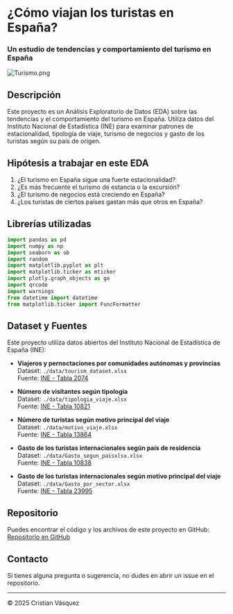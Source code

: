 # ¿Cómo viajan los turistas en España?

### Un estudio de tendencias y comportamiento del turismo en España

![Turismo.png](./Imagenes/Turismo_banner.png)

## Descripción
Este proyecto es un Análisis Exploratorio de Datos (EDA) sobre las tendencias y el comportamiento del turismo en España. Utiliza datos del Instituto Nacional de Estadística (INE) para examinar patrones de estacionalidad, tipología de viaje, turismo de negocios y gasto de los turistas según su país de origen.

## Hipótesis a trabajar en este EDA
1. ¿El turismo en España sigue una fuerte estacionalidad?
2. ¿Es más frecuente el turismo de estancia o la excursión?
3. ¿El turismo de negocios está creciendo en España?
4. ¿Los turistas de ciertos países gastan más que otros en España?

## Librerías utilizadas
```python
import pandas as pd
import numpy as np
import seaborn as sb
import random
import matplotlib.pyplot as plt
import matplotlib.ticker as mticker 
import plotly.graph_objects as go
import qrcode
import warnings
from datetime import datetime
from matplotlib.ticker import FuncFormatter
```

## Dataset y Fuentes
Este proyecto utiliza datos abiertos del Instituto Nacional de Estadística de España (INE):

- **Viajeros y pernoctaciones por comunidades autónomas y provincias**  
  Dataset: `./data/tourism_dataset.xlsx`  
  Fuente: [INE - Tabla 2074](https://www.ine.es/jaxiT3/Tabla.htm?t=2074)
  
- **Número de visitantes según tipología**  
  Dataset: `./data/tipologia_viaje.xlsx`  
  Fuente: [INE - Tabla 10821](https://www.ine.es/jaxiT3/Tabla.htm?t=10821)
  
- **Número de turistas según motivo principal del viaje**  
  Dataset: `./data/motivo_viaje.xlsx`  
  Fuente: [INE - Tabla 13864](https://www.ine.es/jaxiT3/Tabla.htm?t=13864)
  
- **Gasto de los turistas internacionales según país de residencia**  
  Dataset: `./data/Gasto_segun_paisxlsx.xlsx`  
  Fuente: [INE - Tabla 10838](https://www.ine.es/jaxiT3/Tabla.htm?t=10838)
  
- **Gasto de los turistas internacionales según motivo principal del viaje**  
  Dataset: `./data/Gasto_por_sector.xlsx`  
  Fuente: [INE - Tabla 23995](https://www.ine.es/jaxiT3/Tabla.htm?t=23995)
  
## Repositorio
Puedes encontrar el código y los archivos de este proyecto en GitHub:  
[Repositorio en GitHub](https://github.com/Cristianvas198/Turismo_Spain.git)

## Contacto
Si tienes alguna pregunta o sugerencia, no dudes en abrir un issue en el repositorio.

---

© 2025 Cristian Vásquez






